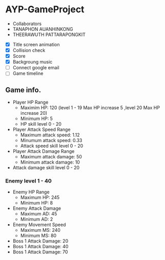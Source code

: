 # AYP-GameProject

* Collaborators
 * TANAPHON AUANHINKONG
 * THEERAWUTH PATTARAPONGKIT

- [x] Title screen animation
- [x] Collision check
- [x] Score
- [x] Backgroung music
- [ ] Connect google email
- [ ] Game timeline

## Game info.
- Player HP Range
  - Maximim HP: 120 (level 1 - 19 Max HP increase 5 ,level 20 Max HP increase 20)
  - Minimum HP: 5
  - HP skill level 0 - 20  
- Player Attack Speed Range
  - Maximum attack speed: 1.12
  - Minumum attack speed: 0.33
  - Attack speed skill level 0 - 20
- Player Attack Damage Range
  - Maximum attack damage: 50
  - Minimum attack damage: 10
- Attack damage skill level 0 - 20

### Enemy level 1 - 40
- Enemy HP Range
  - Maximum HP: 245
  - Minimum HP: 8
- Enemy Attack Damage
  - Maximum AD: 45
  - Minimum AD: 2
- Enemy Movement Speed
  - Maximum MS: 240
  - Minimum MS: 80
- Boss 1 Attack Damage: 20
- Boss 1 Attack Damage: 40
- Boss 1 Attack Damage: 70
